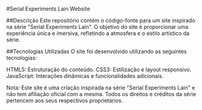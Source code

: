 #Serial Experiments Lain Website

##Descrição
Este repositório contém o código-fonte para um site inspirado na série "Serial Experiments Lain". O objetivo do site é proporcionar uma experiência única e imersiva, refletindo a atmosfera e o estilo artístico da série.

##Tecnologias Utilizadas
O site foi desenvolvido utilizando as seguintes tecnologias:

HTML5: Estruturação do conteúdo.
CSS3: Estilização e layout responsivo.
JavaScript: Interações dinâmicas e funcionalidades adicionais.

Nota: Este site é uma criação inspirada na série "Serial Experiments Lain" e não tem afiliação oficial com a mesma. Todos os direitos e créditos da série pertencem aos seus respectivos proprietários.
